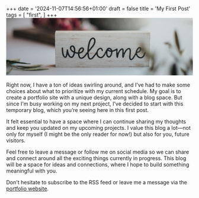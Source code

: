 +++
date = '2024-11-07T14:56:56+01:00'
draft = false
title = 'My First Post'
tags = [
    "first",
]
+++
![Welcome](https://raw.githubusercontent.com/alamparelli/blog/refs/heads/master/content/posts/welcome.jpg)

Right now, I have a ton of ideas swirling around, and I’ve had to make some choices about what to prioritize with my current schedule. My goal is to create a portfolio site with a unique design, along with a blog space. But since I'm busy working on my next project, I’ve decided to start with this temporary blog, which you’re seeing here in this first post.

It felt essential to have a space where I can continue sharing my thoughts and keep you updated on my upcoming projects. I value this blog a lot—not only for myself (I might be the only reader for now!) but also for you, future visitors.

Feel free to leave a message or follow me on social media so we can share and connect around all the exciting things currently in progress. This blog will be a space for ideas and connections, where I hope to build something meaningful with you.

Don't hesitate to subscribe to the RSS feed or leave me a message via the [portfolio website](https://portfolio.lamparelli.eu/contact).
